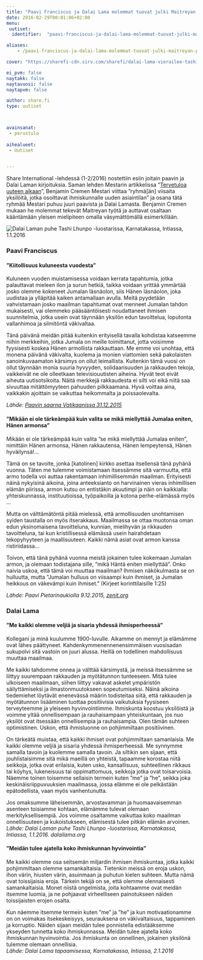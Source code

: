 ```yaml
---
title: "Paavi Franciscus ja Dalai Lama molemmat tuovat julki Maitreyan periaatteita"
date: 2016-02-29T00:01:06+02:00
menu:
 uutiset:
  identifier:  "paavi-franciscus-ja-dalai-lama-molemmat-tuovat-julki-maitreyan-periaatteita"

aliases:
    - /paavi-franciscus-ja-dalai-lama-molemmat-tuovat-julki-maitreyan-periaatteita/

cover: "https://sharefi-cdn.sirv.com/sharefi/dalai-lama-vierailee-tashi-lhunpo-luostarissa-karnatakassa-intia-2016-01-01-Lamrim-G01_D4D3129.jpg?cx=240&cy=220&ch=280&cw=280"

ei_pvm: false
naytakk: false
naytavuosi: false
naytapvm: false

author: share.fi
type: uutiset



avainsanat:
 - perustulo
 
aihealueet:
 - Uutiset
 

---
```

<p class="alustus">Share International -lehdessä (1-2/2016) nostettiin esiin joitain paavin ja Dalai Laman kirjoituksia. Saman lehden Mestarin artikkelissa ”<a href="/mestarin-sanoin/2016-01" target="_blank">Tervetuloa uuteen aikaan</a>”, Benjamin Cremen Mestari viittaa ”ryhmä[än] viisaita yksilöitä, jotka osoittavat ihmiskunnalle uuden asiaintilan” ja osana tätä ryhmää Mestari puhuu juuri paavista ja Dalai Lamasta. Benjamin Cremen mukaan he molemmat tekevät Maitreyan työtä ja auttavat osaltaan kääntämään yleisen mielipiteen omalla väsymättömällä esimerkillään.</p>
<img src="https://sharefi-cdn.sirv.com/sharefi/dalai-lama-vierailee-tashi-lhunpo-luostarissa-karnatakassa-intia-2016-01-01-Lamrim-G02_D4D3146.jpg" alt="Dalai Laman puhe Tashi Lhunpo -luostarissa, Karnatakassa, Intiassa, 1.1.2016" />
<h3>Paavi Franciscus</h3>
<h4>”Kiitollisuus kuluneesta vuodesta”</h4>
<p>Kuluneen vuoden muistamisessa voidaan kerrata tapahtumia, jotka palauttavat mieleen ilon ja surun hetkiä, taikka voidaan yrittää ymmärtää josko olemme kokeneet Jumalan läsnäolon, siis Hänen läsnäolon, joka uudistaa ja ylläpitää kaiken antamallaan avulla. Meitä pyydetään vahvistamaan josko maailman tapahtumat ovat menneet Jumalan tahdon mukaisesti, vai olemmeko pääsääntöisesti noudattaneet ihmisen suunnitelmia, jotka usein ovat täynnään yksilön edun tavoittelua, loputonta vallanhimoa ja silmitöntä väkivaltaa.</p>
<p>Tänä päivänä meidän pitää kuitenkin erityisellä tavalla kohdistaa katseemme niihin merkkeihin, jotka Jumala on meille toimittanut, jotta voisimme fyysisesti koskea Hänen armollista rakkauttaan. Me emme voi unohtaa, että monena päivänä väkivalta, kuolema ja monien viattomien sekä pakolaisten sanoinkuvaamaton kärsimys on ollut leimallista. Kuitenkin tämä vuosi on ollut täynnään monia suuria hyvyyden, solidaarisuuden ja rakkauden tekoja, vaikkeivät ne ole olleetkaan televisiouutisten aiheina. Hyvät teot eivät aiheuta uutisotsikoita. Näitä merkkejä rakkaudesta ei silti voi eikä niitä saa sivuuttaa mitättömyyteen pahuuden pilkkaamana. Hyvä voittaa aina, vaikkakin ajoittain se vaikuttaa heikommalta ja poissaolevalta.</p>
<p><em>Lähde: <a href="https://w2.vatican.va/content/francesco/en/homilies/2015/documents/papa-francesco_20151231_te-deum.html"  target="_blank" class="external" rel="nofollow">Paavin saarna Vatikaanissa 31.12.2015</a></em></p>
<h4>”Mikään ei ole tärkeämpää kuin valita se mikä miellyttää Jumalaa eniten, Hänen armonsa”</h4>
<p>Mikään ei ole tärkeämpää kuin valita ”se mikä miellyttää Jumalaa eniten”, nimittäin Hänen armonsa, Hänen rakkautensa, Hänen lempeytensä, Hänen hyväilynsä!…</p>
<p>Tämä on se tavoite, jonka [katolinen] kirkko asettaa itsellensä tänä pyhänä vuonna. Täten me tulemme voimistamaan itsessämme sitä varmuutta, että armo todella voi auttaa rakentamaan inhimillisemmän maailman. Erityisesti näinä nykyisinä aikoina, joina anteeksianto on harvinainen vieras inhimillisen elämän piirissa, armon kutsu on entistäkin akuutimpi ja näin on kaikkialla: yhteiskunnassa, instituutioissa, työpaikoilla ja kotona perhe-elämässä myös …</p>
<p>Mutta on välttämätöntä pitää mielessä, että armollisuuden unohtamisen syiden taustalla on myös itserakkaus. Maailmassa se ottaa muotonsa oman edun yksinomaisena tavoitteluna, kunnian, mielihyvän ja rikkauden tavoitteluna, tai kun kristillisessä elämässä usein hairahdetaan tekopyhyyteen ja maallisuuteen. Kaikki nämä asiat ovat armon kanssa ristiriidassa…</p>
<p>Toivon, että tänä pyhänä vuonna meistä jokainen tulee kokemaan Jumalan armon, ja olemaan todistajana sille, ”mikä Häntä eniten miellyttää”. Onko naivia uskoa, että tämä voi muuttaa maailman? Ihmisen näkökulmasta se on hulluutta, mutta ”Jumalan hulluus on viisaampi kuin ihmiset, ja Jumalan heikkous on väkevämpi kuin ihmiset.” (Kirjeet korinttilaisille 1:25)</p>
<p><em>Lähde: Paavi Pietarinaukiolla 9.12.2015, <a href="https://zenit.org/articles/general-audience-on-holy-year-of-mercy/"  target="_blank" class="external" rel="nofollow">zenit.org</a></em></p>
<h3>Dalai Lama</h3>
<h4>”Me kaikki olemme veljiä ja sisaria yhdessä ihmisperheessä”</h4>
<p>Kollegani ja minä kuulumme 1900-luvulle. Aikamme on mennyt ja elämämme ovat lähes päättyneet. Kahdenkymmenennenensimmäisen vuosisadan sukupolvi sitä vastoin on juuri alussa. Heillä on todellinen mahdollisuus muuttaa maailmaa.</p>
<p>Me kaikki tahdomme onnea ja välttää kärsimystä, ja meissä itsessämme se liittyy suurempaan rakkauden ja myötätunnon tunteeseen. Mitä tulee ulkoiseen maailmaan, siihen liittyy vakavat askelet ympäristön säilyttämiseksi ja ilmastonmuutokseen sopeutumiseksi. Näinä aikoina tiedemiehet löytävät enenevässä määrin todisteitaa siitä, että rakkauden ja myötätunnon lisääminen tuottaa positiivisia vaikutuksia fyysiseen terveyteemme ja yleiseen hyvinvointiimme. Ihmiskunta koostuu yksilöistä ja voimme yltää onnellisempaan ja rauhaisampaan yhteiskuntaan, jos nuo yksilöt ovat itsessään onnellisempia ja rauhaisampia. Olen tämän suhteen optimistinen. Uskon, että ihmisluonne on pohjimmiltaan positiivinen.</p>
<p>On tärkeätä muistaa, että kaikki ihmiset ovat pohjimmiltaan samanlaisia. Me kaikki olemme veljiä ja sisaria yhdessä ihmisperheessä. Me synnymme samalla tavoin ja kuolemme samalla tavoin. Ja siltikin sen sijaan, että jouhlistaisimme sitä mikä maeillä on yhteistä, tapaamme korostaa niitä seikkoja, jotka ovat erilaisia, kuten usko, kansallisuus, suhteellinen rikkaus tai köyhys, lukeneisuus tai oppimattomuus, seikkoja jotka ovat toisarvoisia. Näemme toinen toisemme sellaisin termein kuten ”me” ja ”he”, seikka joka keskinäisriippuvuuksien maailmassa, jossa elämme ei ole pelkästään epätodellista, vaan myös vanhentunutta.</p>
<p>Jos omaksumme läheisemmän, arvostavamman ja huomaavaisemman asenteen toisiamme kohtaan, elämämme tulevat olemaan merkityksellisempiä. Jos voimme osaltamme vaikuttaa koko maailman onnellisuuteen ja kukoistukseen, elämisestä tulee pitkän elämän arvoinen.<br>
<em>Lähde: Dalai Laman puhe Tashi Lhunpo -luostarissa, Karnatakassa, Intiassa, 1.1.2016. dalailama.org</em></p>
<h4>”Meidän tulee ajatella koko ihmiskunnan hyvinvointia”</h4>
<p>Me kaikki olemme osa seitsemän miljardin ihmisen ihmiskuntaa, jotka kaikki pohjimmiltaan olemme samankaltaisia. Tietenkin meissä on eroja uskon, ihon värin, hiusten värin, asuinmaan ja puhutun kielen suhteen. Mutta nämä ovat toissijaisia eroja. Tärkein tekijä on se, että olemme olennaisesti samankaltaisia. Monet niistä ongelmista, joita kohtaamme ovat meidän itsemme luomia, ja ne pohjaavat virheelliseen painotukseen näiden toissijaisten erojen osalta.</p>
<p>Kun näemme itsemme termein kuten ”me” ja ”he” ja kun motivaationamme on on voimakas itsekeskeisyys, seurauksena on väkivaltaisuus, tappaminen ja korruptio. Näiden sijaan meidän tulee ponnistella edistääksemme ykseyden tunnetta koko ihmiskunnassa. Meidän tulee ajatella koko ihmiskunnan hyvinvointia. Jos ihmiskunta on onnellinen, jokainen yksilönä tulemme olemaan onnellisia.<br>
<em>Lähde: Dalai Lama tapaamisessa, Karnatakassa, Intiassa, 2.1.2016</em></p>